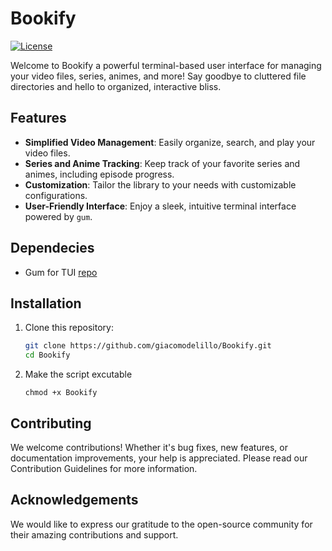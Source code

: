 
# Bookify

[![License](https://img.shields.io/badge/License-MIT-blue.svg)](LICENSE)

Welcome to Bookify a powerful terminal-based user interface for managing your video files, series, animes, and more! Say goodbye to cluttered file directories and hello to organized, interactive bliss.

## Features

- **Simplified Video Management**: Easily organize, search, and play your video files.
- **Series and Anime Tracking**: Keep track of your favorite series and animes, including episode progress.
- **Customization**: Tailor the library to your needs with customizable configurations.
- **User-Friendly Interface**: Enjoy a sleek, intuitive terminal interface powered by `gum`.

## Dependecies 

- Gum for TUI [repo](https://github.com/charmbracelet/gum)

## Installation

1. Clone this repository:
   ```sh
   git clone https://github.com/giacomodelillo/Bookify.git
   cd Bookify
   ```
2. Make the script excutable 
   ```
   chmod +x Bookify
   ```
## Contributing
We welcome contributions! Whether it's bug fixes, new features, or documentation improvements, your help is appreciated. Please read our Contribution Guidelines for more information.

## Acknowledgements
We would like to express our gratitude to the open-source community for their amazing contributions and support.